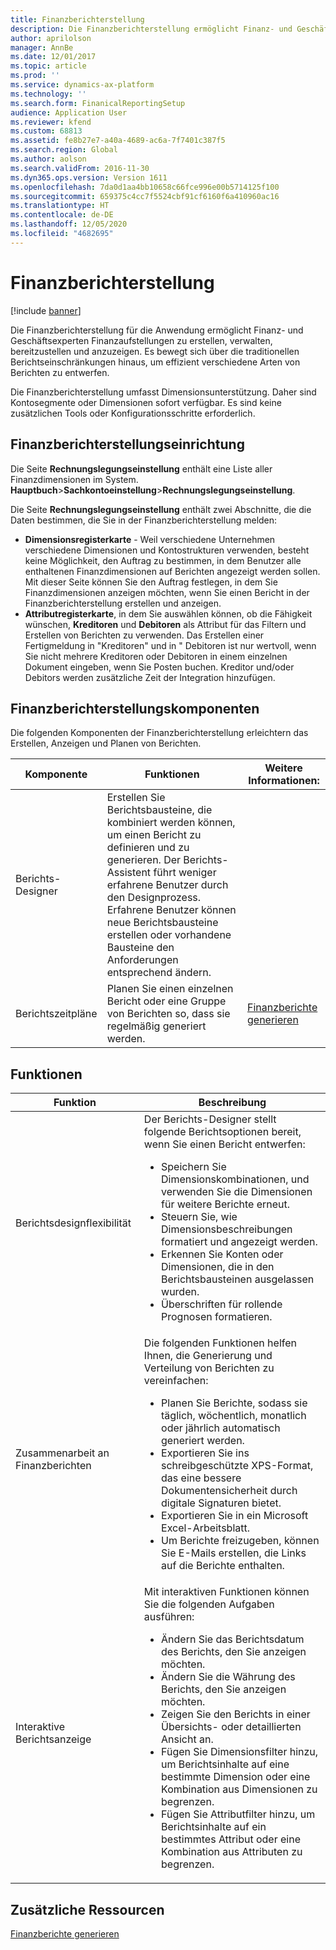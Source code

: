 ```yaml
---
title: Finanzberichterstellung
description: Die Finanzberichterstellung ermöglicht Finanz- und Geschäftsexperten Finanzaufstellungen zu erstellen, zu verwalten, bereitzustellen und anzuzeigen. Es bewegt sich über die traditionellen Berichtseinschränkungen hinaus, um effizient verschiedene Arten von Berichten zu entwerfen.
author: aprilolson
manager: AnnBe
ms.date: 12/01/2017
ms.topic: article
ms.prod: ''
ms.service: dynamics-ax-platform
ms.technology: ''
ms.search.form: FinanicalReportingSetup
audience: Application User
ms.reviewer: kfend
ms.custom: 68813
ms.assetid: fe8b27e7-a40a-4689-ac6a-7f7401c387f5
ms.search.region: Global
ms.author: aolson
ms.search.validFrom: 2016-11-30
ms.dyn365.ops.version: Version 1611
ms.openlocfilehash: 7da0d1aa4bb10658c66fce996e00b5714125f100
ms.sourcegitcommit: 659375c4cc7f5524cbf91cf6160f6a410960ac16
ms.translationtype: HT
ms.contentlocale: de-DE
ms.lasthandoff: 12/05/2020
ms.locfileid: "4682695"
---
```

# <a name="financial-reporting"></a>Finanzberichterstellung

[!include [banner](../includes/banner.md)]

Die Finanzberichterstellung für die Anwendung ermöglicht Finanz- und Geschäftsexperten Finanzaufstellungen zu erstellen, verwalten, bereitzustellen und anzuzeigen. Es bewegt sich über die traditionellen Berichtseinschränkungen hinaus, um effizient verschiedene Arten von Berichten zu entwerfen.

Die Finanzberichterstellung umfasst Dimensionsunterstützung. Daher sind Kontosegmente oder Dimensionen sofort verfügbar. Es sind keine zusätzlichen Tools oder Konfigurationsschritte erforderlich.

## <a name="financial-reporting-setup"></a>Finanzberichterstellungseinrichtung
Die Seite **Rechnungslegungseinstellung** enthält eine Liste aller Finanzdimensionen im System. **Hauptbuch**\>**Sachkontoeinstellung**\>**Rechnungslegungseinstellung**.

Die Seite **Rechnungslegungseinstellung** enthält zwei Abschnitte, die die Daten bestimmen, die Sie in der Finanzberichterstellung melden:

- **Dimensionsregisterkarte** - Weil verschiedene Unternehmen verschiedene Dimensionen und Kontostrukturen verwenden, besteht keine Möglichkeit, den Auftrag zu bestimmen, in dem Benutzer alle enthaltenen Finanzdimensionen auf Berichten angezeigt werden sollen. Mit dieser Seite können Sie den Auftrag festlegen, in dem Sie Finanzdimensionen anzeigen möchten, wenn Sie einen Bericht in der Finanzberichterstellung erstellen und anzeigen.
- **Attributregisterkarte**, in dem Sie auswählen können, ob die Fähigkeit wünschen, **Kreditoren** und **Debitoren** als Attribut für das Filtern und Erstellen von Berichten zu verwenden. Das Erstellen einer Fertigmeldung in "Kreditoren" und in " Debitoren ist nur wertvoll, wenn Sie nicht mehrere Kreditoren oder Debitoren in einem einzelnen Dokument eingeben, wenn Sie Posten buchen. Kreditor und/oder Debitors werden zusätzliche Zeit der Integration hinzufügen.

## <a name="financial-reporting-components"></a>Finanzberichterstellungskomponenten
Die folgenden Komponenten der Finanzberichterstellung erleichtern das Erstellen, Anzeigen und Planen von Berichten.

| Komponente        | Funktionen | Weitere Informationen: |
|------------------|-----------|------------------------|
| Berichts-Designer  | Erstellen Sie Berichtsbausteine, die kombiniert werden können, um einen Bericht zu definieren und zu generieren. Der Berichts-Assistent führt weniger erfahrene Benutzer durch den Designprozess. Erfahrene Benutzer können neue Berichtsbausteine erstellen oder vorhandene Bausteine den Anforderungen entsprechend ändern. | |
| Berichtszeitpläne | Planen Sie einen einzelnen Bericht oder eine Gruppe von Berichten so, dass sie regelmäßig generiert werden. | [Finanzberichte generieren](generate-financial-report.md) |

## <a name="features"></a>Funktionen
<table>
<thead>
<tr>
<th>Funktion</th>
<th>Beschreibung</th>
</tr>
</thead>
<tbody>
<tr>
<td>Berichtsdesignflexibilität</td>
<td>Der Berichts-Designer stellt folgende Berichtsoptionen bereit, wenn Sie einen Bericht entwerfen:
<ul>
<li>Speichern Sie Dimensionskombinationen, und verwenden Sie die Dimensionen für weitere Berichte erneut.</li>
<li>Steuern Sie, wie Dimensionsbeschreibungen formatiert und angezeigt werden.</li>
<li>Erkennen Sie Konten oder Dimensionen, die in den Berichtsbausteinen ausgelassen wurden.</li>
<li>Überschriften für rollende Prognosen formatieren.</li>
</ul>
</td>
</tr>
<tr>
<td>Zusammenarbeit an Finanzberichten</td>
<td>Die folgenden Funktionen helfen Ihnen, die Generierung und Verteilung von Berichten zu vereinfachen:
<ul>
<li>Planen Sie Berichte, sodass sie täglich, wöchentlich, monatlich oder jährlich automatisch generiert werden.</li>
<li>Exportieren Sie ins schreibgeschützte XPS-Format, das eine bessere Dokumentensicherheit durch digitale Signaturen bietet.</li>
<li>Exportieren Sie in ein Microsoft Excel-Arbeitsblatt.</li>
<li>Um Berichte freizugeben, können Sie E-Mails erstellen, die Links auf die Berichte enthalten.</li>
</ul>
</td>
</tr>
<tr>
<td>Interaktive Berichtsanzeige</td>
<td>Mit interaktiven Funktionen können Sie die folgenden Aufgaben ausführen:
<ul>
<li>Ändern Sie das Berichtsdatum des Berichts, den Sie anzeigen möchten.</li>
<li>Ändern Sie die Währung des Berichts, den Sie anzeigen möchten.</li>
<li>Zeigen Sie den Berichts in einer Übersichts- oder detaillierten Ansicht an.</li>
<li>Fügen Sie Dimensionsfilter hinzu, um Berichtsinhalte auf eine bestimmte Dimension oder eine Kombination aus Dimensionen zu begrenzen.</li>
<li>Fügen Sie Attributfilter hinzu, um Berichtsinhalte auf ein bestimmtes Attribut oder eine Kombination aus Attributen zu begrenzen.</li>
</ul>
</td>
</tr>
</tbody>
</table>

## <a name="additional-resources"></a>Zusätzliche Ressourcen
[Finanzberichte generieren](generate-financial-report.md)
